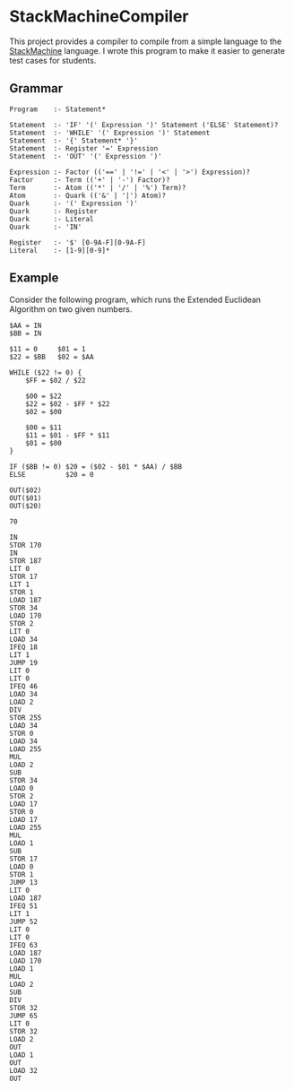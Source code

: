 # StackMachineCompiler

This project provides a compiler to compile from a simple language to the
[StackMachine](https://danielschlegel.org/wp/teaching/csc344-spring-2020/assignment-1/) language. I wrote this program
to make it easier to generate test cases for students.

## Grammar

```
Program    :- Statement*

Statement  :- 'IF' '(' Expression ')' Statement ('ELSE' Statement)?
Statement  :- 'WHILE' '(' Expression ')' Statement
Statement  :- '{' Statement* '}'
Statement  :- Register '=' Expression
Statement  :- 'OUT' '(' Expression ')'

Expression :- Factor (('==' | '!=' | '<' | '>') Expression)?
Factor     :- Term (('+' | '-') Factor)?
Term       :- Atom (('*' | '/' | '%') Term)?
Atom       :- Quark (('&' | '|') Atom)?
Quark      :- '(' Expression ')'
Quark      :- Register
Quark      :- Literal
Quark      :- 'IN'

Register   :- '$' [0-9A-F][0-9A-F]
Literal    :- [1-9][0-9]*
```

## Example

Consider the following program, which runs the Extended Euclidean Algorithm on two given numbers.

```
$AA = IN
$BB = IN

$11 = 0     $01 = 1
$22 = $BB   $02 = $AA

WHILE ($22 != 0) {
    $FF = $02 / $22

    $00 = $22
    $22 = $02 - $FF * $22
    $02 = $00

    $00 = $11
    $11 = $01 - $FF * $11
    $01 = $00
}

IF ($BB != 0) $20 = ($02 - $01 * $AA) / $BB
ELSE          $20 = 0

OUT($02)
OUT($01)
OUT($20)
```

```
70

IN
STOR 170
IN
STOR 187
LIT 0
STOR 17
LIT 1
STOR 1
LOAD 187
STOR 34
LOAD 170
STOR 2
LIT 0
LOAD 34
IFEQ 18
LIT 1
JUMP 19
LIT 0
LIT 0
IFEQ 46
LOAD 34
LOAD 2
DIV
STOR 255
LOAD 34
STOR 0
LOAD 34
LOAD 255
MUL
LOAD 2
SUB
STOR 34
LOAD 0
STOR 2
LOAD 17
STOR 0
LOAD 17
LOAD 255
MUL
LOAD 1
SUB
STOR 17
LOAD 0
STOR 1
JUMP 13
LIT 0
LOAD 187
IFEQ 51
LIT 1
JUMP 52
LIT 0
LIT 0
IFEQ 63
LOAD 187
LOAD 170
LOAD 1
MUL
LOAD 2
SUB
DIV
STOR 32
JUMP 65
LIT 0
STOR 32
LOAD 2
OUT
LOAD 1
OUT
LOAD 32
OUT
```
